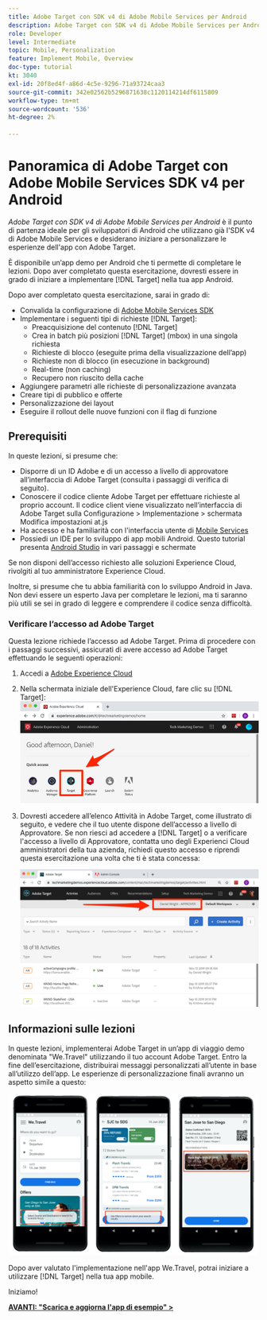 ```yaml
---
title: Adobe Target con SDK v4 di Adobe Mobile Services per Android
description: Adobe Target con SDK v4 di Adobe Mobile Services per Android è il punto di partenza ideale per gli sviluppatori di Android che utilizzano già l’SDK v4 di Adobe Mobile Services e desiderano iniziare a personalizzare le esperienze dell’app con Adobe Target.
role: Developer
level: Intermediate
topic: Mobile, Personalization
feature: Implement Mobile, Overview
doc-type: tutorial
kt: 3040
exl-id: 20f8ed4f-a86d-4c5e-9296-71a93724caa3
source-git-commit: 342e02562b5296871638c1120114214df6115809
workflow-type: tm+mt
source-wordcount: '536'
ht-degree: 2%

---
```


# Panoramica di Adobe Target con Adobe Mobile Services SDK v4 per Android

_Adobe Target con SDK v4 di Adobe Mobile Services per Android_ è il punto di partenza ideale per gli sviluppatori di Android che utilizzano già l&#39;SDK v4 di Adobe Mobile Services e desiderano iniziare a personalizzare le esperienze dell&#39;app con Adobe Target.

È disponibile un’app demo per Android che ti permette di completare le lezioni. Dopo aver completato questa esercitazione, dovresti essere in grado di iniziare a implementare [!DNL Target] nella tua app Android.

Dopo aver completato questa esercitazione, sarai in grado di:

* Convalida la configurazione di [Adobe Mobile Services SDK](https://experienceleague.adobe.com/docs/mobile-services/android/getting-started-android/requirements.html?lang=en)
* Implementare i seguenti tipi di richieste [!DNL Target]:
   * Preacquisizione del contenuto [!DNL Target]
   * Crea in batch più posizioni [!DNL Target] (mbox) in una singola richiesta
   * Richieste di blocco (eseguite prima della visualizzazione dell’app)
   * Richieste non di blocco (in esecuzione in background)
   * Real-time (non caching)
   * Recupero non riuscito della cache
* Aggiungere parametri alle richieste di personalizzazione avanzata
* Creare tipi di pubblico e offerte
* Personalizzazione dei layout
* Eseguire il rollout delle nuove funzioni con il flag di funzione

## Prerequisiti

In queste lezioni, si presume che:

* Disporre di un ID Adobe e di un accesso a livello di approvatore all’interfaccia di Adobe Target (consulta i passaggi di verifica di seguito).
* Conoscere il codice cliente Adobe Target per effettuare richieste al proprio account. Il codice client viene visualizzato nell’interfaccia di Adobe Target sulla   Configurazione > Implementazione > schermata Modifica impostazioni at.js
* Ha accesso e ha familiarità con l&#39;interfaccia utente di [Mobile Services](https://mobilemarketing.adobe.com/)
* Possiedi un IDE per lo sviluppo di app mobili Android. Questo tutorial presenta [Android Studio](https://developer.android.com/studio/install) in vari passaggi e schermate

Se non disponi dell’accesso richiesto alle soluzioni Experience Cloud, rivolgiti al tuo amministratore Experience Cloud.

Inoltre, si presume che tu abbia familiarità con lo sviluppo Android in Java. Non devi essere un esperto Java per completare le lezioni, ma ti saranno più utili se sei in grado di leggere e comprendere il codice senza difficoltà.

### Verificare l’accesso ad Adobe Target

Questa lezione richiede l’accesso ad Adobe Target. Prima di procedere con i passaggi successivi, assicurati di avere accesso ad Adobe Target effettuando le seguenti operazioni:

1. Accedi a [Adobe Experience Cloud](https://experience.adobe.com/)
1. Nella schermata iniziale dell&#39;Experience Cloud, fare clic su [!DNL Target]:
   ![Schermata iniziale Experience Cloud](assets/aec_homeScreen_clickTarget.png)
1. Dovresti accedere all’elenco Attività in Adobe Target, come illustrato di seguito, e vedere che il tuo utente dispone dell’accesso a livello di Approvatore. Se non riesci ad accedere a [!DNL Target] o a verificare l&#39;accesso a livello di Approvatore, contatta uno degli Experienci Cloud amministratori della tua azienda, richiedi questo accesso e riprendi questa esercitazione una volta che ti è stata concessa:

   ![Interfaccia utente Adobe](assets/targetUI_approver.png)

## Informazioni sulle lezioni

In queste lezioni, implementerai Adobe Target in un’app di viaggio demo denominata &quot;We.Travel&quot; utilizzando il tuo account Adobe Target. Entro la fine dell’esercitazione, distribuirai messaggi personalizzati all’utente in base all’utilizzo dell’app. Le esperienze di personalizzazione finali avranno un aspetto simile a questo:

![Versione finale dell&#39;app We.Travel](assets/overview_final_result.jpg)

Dopo aver valutato l&#39;implementazione nell&#39;app We.Travel, potrai iniziare a utilizzare [!DNL Target] nella tua app mobile.

Iniziamo!

**[AVANTI: &quot;Scarica e aggiorna l&#39;app di esempio&quot; >](download-and-update-the-sample-app.md)**
